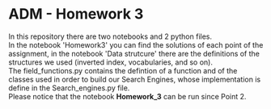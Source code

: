 # ADM - Homework 3

In this repository there are two notebooks and 2 python files. \
In the notebook 'Homework3' you can find the solutions of each point of the assignment, in the notebook 'Data strutcure' there are the definitions of the structures we used (inverted index, vocabularies, and so on). \
The field_functions.py contains the defintion of a function and of the classes used in order to build our Search Engines, whose implementation is define in the Search_engines.py file. \
Please notice that the notebook **Homework_3** can be run since Point 2.
